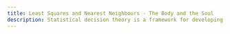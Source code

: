 ```yaml
---
title: Least Squares and Nearest Neighbours - The Body and the Soul
description: Statistical decision theory is a framework for developing models, Its the foundation for developing intuition for building statistical models.
---
```

